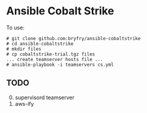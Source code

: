 # Ansible Cobalt Strike

To use:

```
# git clone github.com:bryfry/ansible-cobaltstrike
# cd ansible-cobaltstrike
# mkdir files
# cp cobaltstrike-trial.tgz files
... create teamserver hosts file ...
# ansible-playbook -i teamservers cs.yml
```


## TODO

0. supervisord teamserver
0. aws-ify
